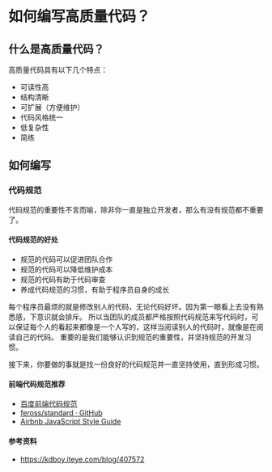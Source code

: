 # 如何编写高质量代码？

## 什么是高质量代码？
高质量代码具有以下几个特点：
* 可读性高
* 结构清晰
* 可扩展（方便维护）
* 代码风格统一
* 低复杂性
* 简练

## 如何编写

### 代码规范
代码规范的重要性不言而喻，除非你一直是独立开发者，那么有没有规范都不重要了。
#### 代码规范的好处
* 规范的代码可以促进团队合作
* 规范的代码可以降低维护成本
* 规范的代码有助于代码审查
* 养成代码规范的习惯，有助于程序员自身的成长

每个程序员最烦的就是修改别人的代码，无论代码好坏。因为第一眼看上去没有熟悉感，下意识就会排斥。
所以当团队的成员都严格按照代码规范来写代码时，可以保证每个人的看起来都像是一个人写的，这样当阅读别人的代码时，就像是在阅读自己的代码。
重要的是我们能够认识到规范的重要性，并坚持规范的开发习惯。 

接下来，你要做的事就是找一份良好的代码规范并一直坚持使用，直到形成习惯。

#### 前端代码规范推荐
* [百度前端代码规范](https://github.com/ecomfe/spec)
* [feross/standard · GitHub](https://github.com/standard/standard)
* [Airbnb JavaScript Style Guide](http://airbnb.io/javascript/)

#### 参考资料
* https://kdboy.iteye.com/blog/407572
